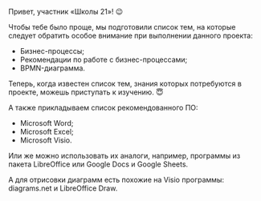 Привет, участник «Школы 21»! 😉

Чтобы тебе было проще, мы подготовили список тем, на которые следует обратить особое внимание при выполнении данного проекта:
- Бизнес-процессы;
- Рекомендации по работе с бизнес-процессами;
- BPMN-диаграмма.

Теперь, когда известен список тем, знания которых потребуются в проекте, можешь приступать к изучению. 😇

А также прикладываем список рекомендованного ПО:
- Microsoft Word;
- Microsoft Excel;
- Microsoft Visio.

Или же можно использовать их аналоги, например, программы из пакета LibreOffice или Google Docs и Google Sheets. 

А для отрисовки диаграмм есть похожие на Visio программы: diagrams.net и LibreOffice Draw.
